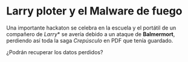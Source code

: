 
# Larry ploter y el Malware de fuego

Una importante hackaton se celebra en la escuela y el portátil de un compañero de *Larry** se avería debido a un ataque de **Balmermort**, perdiendo así toda la saga *Crepúsculo* en PDF que tenía guardado.

¿Podrán recuperar los datos perdidos?